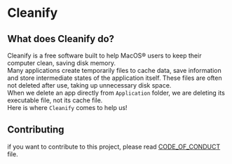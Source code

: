 # Cleanify

## What does Cleanify do?

Cleanify is a free software built to help MacOS&reg; users to keep their computer clean, saving disk memory. <br>
Many applications create temporarily files to cache data, save information and store intermediate states of the application itself. These files are often not deleted after use, taking up unnecessary disk space. <br>
When we delete an app directly from ```Application``` folder, we are deleting its executable file, not its cache file. <br>
Here is where ```Cleanify``` comes to help us!

## Contributing
if you want to contribute to this project, please read [CODE_OF_CONDUCT](https://github.com/NicholasPilotto/cleanify/blob/develop/CODE_OF_CONDUCT.md) file.